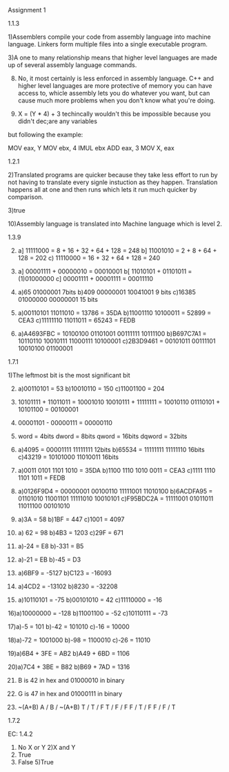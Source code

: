 Assignment 1

1.1.3

1)Assemblers compile your code from assembly language into machine language. Linkers form multiple files into a single executable program.

3)A one to many relationship means that higher level languages are made up of several assembly language commands.

8) No, it most certainly is less enforced in assembly language. C++ and higher level languages are more protective of memory you can have access to, whicle assembly
lets you do whatever you want, but can cause much more problems when you don't know what you're doing.

12) X = (Y * 4) + 3 techincally wouldn't this be impossible because you didn't dec;are any variables

but following the example:

MOV eax, Y
MOV ebx, 4
IMUL ebx
ADD eax, 3
MOV X, eax


1.2.1

2)Translated programs are quicker because they take less effort to run by not having to translate every signle instuction as they happen.
Translation happens all at one and then runs which lets it run much quicker by comparison.

3)true

10)Assembly language is translated into Machine language which is level 2.

1.3.9

2) a] 11111000 = 8 + 16 + 32 + 64 + 128 = 248
   b] 11001010 = 2 + 8 + 64 + 128 = 202
   c) 11110000 = 16 + 32 + 64 + 128 = 240

3) a] 00001111 + 00000010 = 00010001
   b[ 11010101 + 01101011 = (1)01000000
   c] 00001111 + 00001111 = 00011110

5) a)65		01000001 7bits
   b)409	00000001 10041001 9 bits
   c)16385	01000000 00000001 15 bits

6) a)00110101 11011010 = 13786 = 35DA
   b)11001110 10100011 = 52899 = CEA3
   c)11111110 11011011 = 65243 = FEDB

7) a)A4693FBC = 10100100 01101001 00111111 10111100
   b)B697C7A1 = 10110110 10010111 11000111 10100001
   c)2B3D9461 = 00101011 00111101 10010100 01100001

1.7.1

1)The leftmost bit is the most significant bit

2) a)00110101 = 53
   b)10010110 = 150
   c)11001100 = 204

3) 10101111 + 11011011 = 10001010
   10010111 + 11111111 = 10010110
   01110101 + 10101100 = 00100001

4) 00001101 - 00000111 = 00000110

5) word = 4bits
   dword = 8bits
   qword = 16bits
   dqword = 32bits

6) a)4095 = 00001111 11111111 12bits
   b)65534 = 11111111 11111110 16bits
   c)43219 = 10101000 11010011 16bits

7) a)0011 0101 1101 1010 = 35DA
   b)1100 1110 1010 0011 = CEA3
   c)1111 1110 1101 1011 = FEDB

8) a)0126F9D4 = 00000001 00100110 11111001 11010100
   b)6ACDFA95 = 01101010 11001101 11111010 10010101
   c)F95BDC2A = 11111001 01011011 11011100 00101010

9) a)3A = 58
   b)1BF = 447
   c)1001 = 4097

10) a) 62 = 98
    b)4B3 = 1203
    c)29F = 671

11) a)-24 = E8
    b)-331 = B5

12) a)-21 = EB
    b)-45 = D3

13) a)6BF9 = -5127
    b)C123 = -16093

14) a)4CD2 = -13102
    b)8230 = -32208

15) a)10110101 = -75
    b)00101010 = 42
    c)11110000 = -16

16)a)10000000 = -128
   b)11001100 = -52
   c)10110111 = -73

17)a)-5 = 101
   b)-42 = 101010
   c)-16 = 10000

18)a)-72 = 1001000
   b)-98 = 1100010
   c)-26 = 11010

19)a)6B4 + 3FE = AB2
   b)A49 + 6BD = 1106

20)a)7C4 + 3BE = B82
   b)B69 + 7AD = 1316

21) B is 42 in hex and 01000010 in binary

22) G is 47 in hex and 01000111 in binary

25) ~(A+B)
     A / B / ~(A+B)
     T / T / F
     T / F / F
     F / T / F
     F / F / T

1.7.2

EC:
1.4.2

1) No X or Y
2)X and Y
3) True
4) False
5)True


